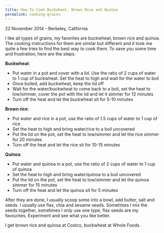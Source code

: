 ```yaml
---
title: How To Cook Buckwheat, Brown Rice and Quinoa
permalink: cooking-grains
---
```


<p class="meta">22 November 2014 - Berkeley, California</p>

I like all types of grains, my favorites are buckwheat, brown rice and quinoa. The cooking instructions for them
are similar but different and it took me quite a few tries to find the best way to cook them. To save you some time and
frustration, here are the steps.

**Buckwheat**:

* Put water in a pot and cover with a lid. Use the ratio of 2 cups of water to 1 cup of buckwheat. Set the heat to high
and wait for the water to boil
* Once boiled, add buckwheat, keep the lid off
* Wait for the water/buckwheat to come back to a boil, set the heat to low/simmer, cover the pot with the lid and let
it simmer for 12 minutes
* Turn off the heat and let the buckwheat sit for 5-10 minutes

**Brown rice**:

* Put water and rice in a pot, use the ratio of 1.5 cups of water to 1 cup of rice
* Set the heat to high and bring water/rice to a boil uncovered
* Put the lid on the pot, set the heat to low/simmer and let the rice simmer for 20 minutes
* Turn off the heat and let the rice sit for 10-15 minutes

**Quinoa**:

* Put water and quinoa in a pot, use the ratio of 2 cups of water to 1 cup of quinoa
* Set the heat to high and bring water/quinoa to a boil uncovered
* Put the lid on the pot, set the heat to low/simmer and let the quinoa simmer for 15 minutes
* Turn off the heat and let the quinoa sit for 5 minutes

After they are done, I usually scoop some into a bowl, add butter, salt and seeds. I usually use flax, chia and
sesame seeds. Sometimes I mix the seeds together, sometimes I only use one type, flax seeds are my favourites.
Experiment and see what you like better.

I get brown rice and quinoa at Costco, buckwheat at Whole Foods.





